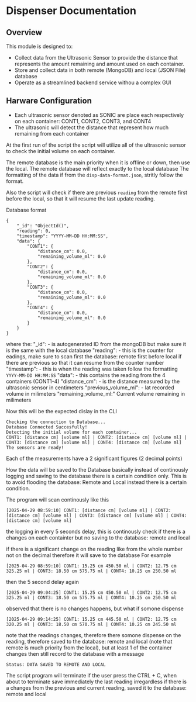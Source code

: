 # Dispenser Documentation

## Overview
This module is designed to:
- Collect data from the Ultrasonic Sensor to provide the distance that represents the amount remaining and amount used on each container.
- Store and collect data in both remote (MongoDB) and local (JSON File) database
- Operate as a streamlined backend service withou a complex GUI

## Harware Configuration
- Each ultrasonic sensor denoted as SONIC are place each respectively on each container: CONT1, CONT2, CONT3, and CONT4
- The ultrasonic will detect the distance that represent how much remaining from each container

At the first run of the script the script will utilize all of the ultrasonic sensor to check the initial volume on each container.

The remote database is the main priority when it is offline or down, then use the local.
The remote database will reflect exactly to the local database
The formatting of the data if from the `disp-data-format.json`, stritly follow the format.

Also the script will check if there are previous `reading` from the remote first before the local, so that it will resume the last update reading.

Database format
```
{
    "_id": "ObjectId()",
    "reading": 0,
    "timestamp": "YYYY-MM-DD HH:MM:SS",
    "data": {
        "CONT1": {
            "distance_cm": 0.0,
            "remaining_volume_ml": 0.0
        },
        "CONT2": {
            "distance_cm": 0.0,
            "remaining_volume_ml": 0.0
        },
        "CONT3": {
            "distance_cm": 0.0,
            "remaining_volume_ml": 0.0
        },
        "CONT4": {
            "distance_cm": 0.0,
            "remaining_volume_ml": 0.0
        }
    }
}
```
where the:
"_id": - is autogenerated ID from the mongoDB but make sure it is the same with the local database
"reading": - this is the counter for eadings, make sure to scan first the database: remote first before local if there are previous so that it can resume from the counter number
"timestamp": - this is when the reading was taken follow the formatting `YYYY-MM-DD HH:MM:SS`
"data": - this contains the reading from the 4 containers (CONT1-4)
"distance_cm": - is the distance measured by the ultrasonic sensor in centimeters
"previous_volume_ml": - lat recorded volume in milimeters
"remaining_volume_ml:" Current volume remaining in milimeters


Now this will be the expected dislay in the CLI
```
Checking the connection to Database...
Database Connected Succesfully!
Detecting the initial volume for each container...
CONT1: [distance cm] [volume ml] | CONT2: [distance cm] [volume ml] | CONT3: [distance cm] [volume ml] | CONT4: [distance cm] [volume ml]
The sensors are ready!
```

Each of the measurements have a 2 significant figures (2 decimal points)

How the data will be saved to the Database basically instead of continously logging and saving to the database there is a certain condition only.
This is to avoid flooding the database: Remote and Local instead there is a certain condition.

The program will scan continously like this
```
[2025-04-29 08:59:10] CONT1: [distance cm] [volume ml] | CONT2: [distance cm] [volume ml] | CONT3: [distance cm] [volume ml] | CONT4: [distance cm] [volume ml]
```
the logging in every 5 seconds delay, this is continously check if there is a changes on each containter but no saving to the database: remote and local

if there is a significant change on the reading like from the whole number not on the decimal therefore it will save to the database
For example
```
[2025-04-29 08:59:10] CONT1: 15.25 cm 450.50 ml | CONT2: 12.75 cm 325.25 ml | CONT3: 18.50 cm 575.75 ml | CONT4: 10.25 cm 250.50 ml
```
then the 5 second delay again
```
[2025-04-29 09:04:25] CONT1: 15.25 cm 450.50 ml | CONT2: 12.75 cm 325.25 ml | CONT3: 18.50 cm 575.75 ml | CONT4: 10.25 cm 250.50 ml
```
observed that there is no changes happens, but what if somone dispense
```
[2025-04-29 09:14:25] CONT1: 15.25 cm 445.50 ml | CONT2: 12.75 cm 320.25 ml | CONT3: 18.50 cm 570.75 ml | CONT4: 10.25 cm 245.50 ml
```
note that the readings changes, therefore there somone dispense on the reading, therefore saved to the database: remote and local (note that remote is much priority from the local), but at least 1 of the container changes then still record to the database with a message
```
Status: DATA SAVED TO REMOTE AND LOCAL
```

The script program will terminate if the user press the CTRL + C, when about to terminate save immediately the last reading irregardless if there is a changes from the previous and current reading, saved it to the database: remote and local